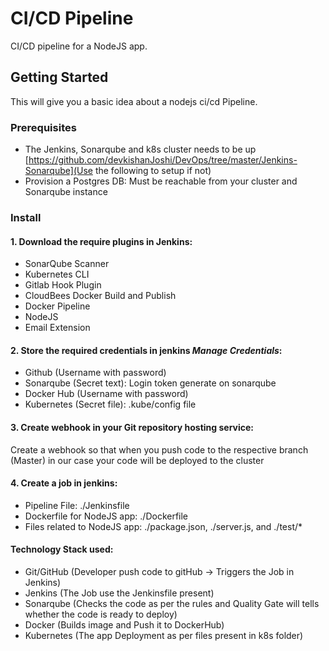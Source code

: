 # CI/CD Pipeline

CI/CD pipeline for a NodeJS app.

## Getting Started

This will give you a basic idea about a nodejs ci/cd Pipeline.

### Prerequisites

* The Jenkins, Sonarqube and k8s cluster needs to be up 
[https://github.com/devkishanJoshi/DevOps/tree/master/Jenkins-Sonarqube](Use the following to setup if not)
* Provision a Postgres DB: Must be reachable from your cluster and Sonarqube instance

### Install

#### 1. Download the require plugins in Jenkins:

* SonarQube Scanner
* Kubernetes CLI
* Gitlab Hook Plugin
* CloudBees Docker Build and Publish
* Docker Pipeline
* NodeJS
* Email Extension


#### 2. Store the required credentials in jenkins *Manage Credentials*: 

* Github (Username with password)
* Sonarqube  (Secret text): Login token generate on sonarqube 
* Docker Hub (Username with password)
* Kubernetes (Secret file):  .kube/config file  



#### 3. Create webhook in your Git repository hosting service:

Create a webhook so that when you push code to the respective branch (Master) in our case your code will be deployed to the cluster


#### 4. Create a job in jenkins:

* Pipeline File: ./Jenkinsfile
* Dockerfile for NodeJS app: ./Dockerfile
* Files related to  NodeJS app: ./package.json, ./server.js, and ./test/*


#### Technology Stack used: 

* Git/GitHub  (Developer push code to gitHub -> Triggers the Job in Jenkins)
* Jenkins (The Job use the Jenkinsfile present)
* Sonarqube (Checks the code as per the rules and Quality Gate will tells whether the code is ready to deploy)
* Docker (Builds image and Push it to DockerHub)
* Kubernetes (The app Deployment as per files present in k8s folder)

